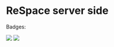 # ReSpace server side

Badges:

![](https://www.code-inspector.com/project/29509/score/svg)
![](https://www.code-inspector.com/project/29509/status/svg)
